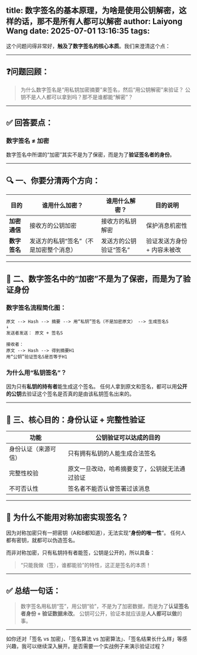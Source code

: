 title: 数字签名的基本原理，为啥是使用公钥解密，这样的话，那不是所有人都可以解密
author: Laiyong Wang
date: 2025-07-01 13:16:35
tags:
---
这个问题问得非常好，**触及了数字签名的核心本质**。我们来澄清这个点：

---

## ❓问题回顾：

> 为什么数字签名是“用私钥加密摘要”来签名，然后“用公钥解密”来验证？
> 公钥不是人人都可以拿到吗？那不是谁都能“解密”？

---

## ✅ 回答要点：

### 数字签名 ≠ 加密

数字签名中所谓的“加密”其实不是为了保密，而是为了**验证签名者的身份**。

---

## 🔍 一、你要分清两个方向：

| 目的       | 谁用什么加密？              | 谁用什么解密？      | 目的说明            |
| -------- | -------------------- | ------------ | --------------- |
| **加密通信** | 接收方的公钥加密             | 接收方的私钥解密     | 保护消息机密性         |
| **数字签名** | 发送方的私钥“签名”（不是加密整个消息） | 发送方的公钥验证“签名” | 验证发送方身份 + 内容未被改 |

---

## 🔐 二、数字签名中的“加密”不是为了保密，而是为了验证身份

### 数字签名流程简化图：

```text
原文 --> Hash --> 摘要 --> 用“私钥”签名（不是加密原文） --> 生成签名S
↓
发送者发送： 原文 + 签名S

接收者：
原文 --> Hash --> 得到摘要H1
用“公钥”验证签名S是否等于H1
```

### 为什么用“私钥签名”？

因为只有**私钥的持有者**能生成这个签名。
任何人拿到原文和签名，都可以用**公开的公钥**去验证这个签名是否真的是由该私钥签名出来的。

---

## 🧠 三、核心目的：身份认证 + 完整性验证

| 功能         | 公钥验证可以达成的目的             |
| ---------- | ----------------------- |
| 身份认证（来源可信） | 只有拥有私钥的人能生成合法签名         |
| 完整性校验      | 原文一旦改动，哈希摘要变了，公钥就无法通过验证 |
| 不可否认性      | 签名者不能否认曾签署过该消息          |

---

## 🚫 为什么不能用对称加密实现签名？

因为对称加密只有一把密钥（A和B都知道），无法实现“**身份的唯一性**”。
任何人都有密钥，就都可以伪造签名。

而非对称加密，只有私钥持有者能签，公钥是公开的，所以具备：

> “只能我做（签），谁都能验”的特性，这正是签名的本质！

---

## ✅ 总结一句话：

> 数字签名用私钥“签”，用公钥“验”，不是为了加密数据，而是为了**认证签名者身份 + 验证数据未改**。
> 公钥可公开，验证本就应该是**人人都可以做**的事。

---

如你还对「签名 vs 加密」、「签名算法 vs 加密算法」、「签名结果长什么样」等感兴趣，我可以继续深入展开。是否需要一个实战例子来演示验证过程？

